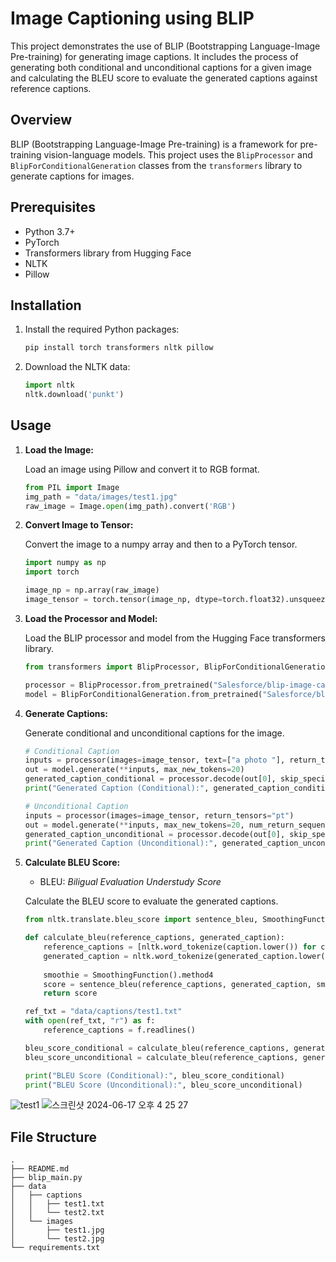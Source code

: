 # Image Captioning using BLIP

This project demonstrates the use of BLIP (Bootstrapping Language-Image Pre-training) for generating image captions. It includes the process of generating both conditional and unconditional captions for a given image and calculating the BLEU score to evaluate the generated captions against reference captions.

## Overview

BLIP (Bootstrapping Language-Image Pre-training) is a framework for pre-training vision-language models. This project uses the `BlipProcessor` and `BlipForConditionalGeneration` classes from the `transformers` library to generate captions for images.

## Prerequisites

- Python 3.7+
- PyTorch
- Transformers library from Hugging Face
- NLTK
- Pillow

## Installation

1. Install the required Python packages:

    ```bash
    pip install torch transformers nltk pillow
    ```

2. Download the NLTK data:

    ```python
    import nltk
    nltk.download('punkt')
    ```

## Usage

1. **Load the Image:**

    Load an image using Pillow and convert it to RGB format.

    ```python
    from PIL import Image
    img_path = "data/images/test1.jpg"
    raw_image = Image.open(img_path).convert('RGB')
    ```

2. **Convert Image to Tensor:**

    Convert the image to a numpy array and then to a PyTorch tensor.

    ```python
    import numpy as np
    import torch

    image_np = np.array(raw_image)
    image_tensor = torch.tensor(image_np, dtype=torch.float32).unsqueeze(0)
    ```

3. **Load the Processor and Model:**

    Load the BLIP processor and model from the Hugging Face transformers library.

    ```python
    from transformers import BlipProcessor, BlipForConditionalGeneration

    processor = BlipProcessor.from_pretrained("Salesforce/blip-image-captioning-base")
    model = BlipForConditionalGeneration.from_pretrained("Salesforce/blip-image-captioning-base")
    ```

4. **Generate Captions:**

    Generate conditional and unconditional captions for the image.

    ```python
    # Conditional Caption
    inputs = processor(images=image_tensor, text=["a photo "], return_tensors="pt")
    out = model.generate(**inputs, max_new_tokens=20)
    generated_caption_conditional = processor.decode(out[0], skip_special_tokens=True)
    print("Generated Caption (Conditional):", generated_caption_conditional)

    # Unconditional Caption
    inputs = processor(images=image_tensor, return_tensors="pt")
    out = model.generate(**inputs, max_new_tokens=20, num_return_sequences=1, temperature=0.7)
    generated_caption_unconditional = processor.decode(out[0], skip_special_tokens=True)
    print("Generated Caption (Unconditional):", generated_caption_unconditional)
    ```

5. **Calculate BLEU Score:**
   * BLEU: *Biligual Evaluation Understudy Score*

    Calculate the BLEU score to evaluate the generated captions.

    ```python
    from nltk.translate.bleu_score import sentence_bleu, SmoothingFunction

    def calculate_bleu(reference_captions, generated_caption):
        reference_captions = [nltk.word_tokenize(caption.lower()) for caption in reference_captions]
        generated_caption = nltk.word_tokenize(generated_caption.lower())
        
        smoothie = SmoothingFunction().method4
        score = sentence_bleu(reference_captions, generated_caption, smoothing_function=smoothie)
        return score

    ref_txt = "data/captions/test1.txt"
    with open(ref_txt, "r") as f:
        reference_captions = f.readlines()

    bleu_score_conditional = calculate_bleu(reference_captions, generated_caption_conditional)
    bleu_score_unconditional = calculate_bleu(reference_captions, generated_caption_unconditional)

    print("BLEU Score (Conditional):", bleu_score_conditional)
    print("BLEU Score (Unconditional):", bleu_score_unconditional)
    ```
![test1](https://github.com/2eey10/image-captioning-BLIP/assets/133326837/10811c33-94e3-4d7e-ab06-89082d714912)
![스크린샷 2024-06-17 오후 4 25 27](https://github.com/2eey10/image-captioning-BLIP/assets/133326837/67e250d0-dbc6-4bf8-be83-3c049c7cd869)
## File Structure
```
.
├── README.md
├── blip_main.py
├── data
│   ├── captions
│   │   ├── test1.txt
│   │   └── test2.txt
│   └── images
│       ├── test1.jpg
│       └── test2.jpg
└── requirements.txt
```
